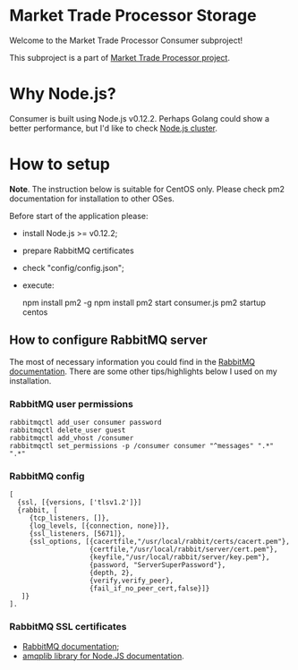 # Market Trade Processor Storage

Welcome to the Market Trade Processor Consumer subproject!

This subproject is a part of [Market Trade Processor project](https://github.com/abguy/trade-processor).

# Why Node.js?

Consumer is built using Node.js v0.12.2. Perhaps Golang could show a better performance, but I'd like to check [Node.js cluster](https://nodejs.org/api/cluster.html). 

# How to setup

**Note**. The instruction below is suitable for CentOS only. Please check pm2 documentation for installation to other OSes.

Before start of the application please:
* install Node.js >= v0.12.2;
* prepare RabbitMQ certificates
* check "config/config.json";
* execute:

    npm install pm2 -g
    npm install
    pm2 start consumer.js
    pm2 startup centos

## How to configure RabbitMQ server

The most of necessary information you could find in the [RabbitMQ documentation](http://www.rabbitmq.com/install-rpm.html).
There are some other tips/highlights below I used on my installation.

### RabbitMQ user permissions

    rabbitmqctl add_user consumer password
    rabbitmqctl delete_user guest
    rabbitmqctl add_vhost /consumer
    rabbitmqctl set_permissions -p /consumer consumer "^messages" ".*" ".*"

### RabbitMQ config

~~~
[
  {ssl, [{versions, ['tlsv1.2']}]
  {rabbit, [
     {tcp_listeners, []},
     {log_levels, [{connection, none}]},
     {ssl_listeners, [5671]},
     {ssl_options, [{cacertfile,"/usr/local/rabbit/certs/cacert.pem"},
                    {certfile,"/usr/local/rabbit/server/cert.pem"},
                    {keyfile,"/usr/local/rabbit/server/key.pem"},
                    {password, "ServerSuperPassword"},
                    {depth, 2},
                    {verify,verify_peer},
                    {fail_if_no_peer_cert,false}]}
   ]}
].
~~~

### RabbitMQ SSL certificates

* [RabbitMQ documentation](http://www.rabbitmq.com/ssl.html);
* [amqplib library for Node.JS documentation](http://www.squaremobius.net/amqp.node/doc/ssl.html).
